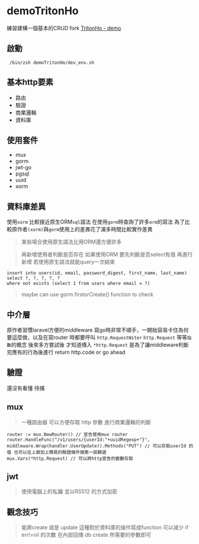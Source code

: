 # demoTritonHo
練習建構一個基本的CRUD fork [TritonHo - demo ](https://github.com/TritonHo/demo)

## 啟動
```bash=
 /bin/zsh demoTritonHo/dev_env.sh
```
## 基本http要素
- 路由
- 驗證
- 商業邏輯
- 資料庫


## 使用套件

- mux
- gorm
- jwt-go
- pgsql
- uuid
- xorm


## 資料庫差異

使用`xorm` 比較接近原生ORM`sql`語法 在使用`gorm`時查詢了許多`orm`的寫法 為了比較原作者`(xorm)`與`gorm`使用上的差異花了滿多時間比較實作差異 

> 某些場合使用原生語法比用ORM還方便許多

> 再新增使用者判斷是否存在
> 如果使用ORM 要先判斷是否select有值 再進行新增 若使用原生語法就能query一次結束
```sql=
insert into users(id, email, password_digest, first_name, last_name)
select ?, ?, ?, ?, ?
where not exists (select 1 from users where email = ?)
```

> maybe can use gorm.firstorCreate() function to check
## 中介層

原作者習慣laravel方便的middleware 寫go時非常不順手，一開始容易卡住為何要這麼做，以及在寫router 時都要呼叫 `http.RequestWiter` `http.Request` 等等`指數`的概念 後來多方嘗試後 才知道傳入 `*http.Request` 是為了讓middleware判斷完應有的行為後進行 return http.code or go ahead 

## 驗證 

還沒有看懂 待捕

## mux 

> 一種路由器 可以方便存取 http 參數 進行商業邏輯的判斷

```golang
router := mux.NewRouter() // 宣告使用mux router 
router.HandleFunc("/v1/users/{userId:"+uuidRegexp+"}", middleware.Wrap(handler.UserUpdate)).Methods("PUT") // 可以存取userId 的值 也可以在上面加上簡易的驗證條件做第一部篩選
mux.Vars(*http.Request) // 可以將http宣告的變數存取
```

## jwt 

> 使用電腦上的私鑰 並以RS512 的方式加密 

## 觀念技巧

> 能將create 或是 update 這種對於資料庫的操作寫成function 可以減少 if err!=nil 的次數 在內部回傳 db create 所需要的參數即可